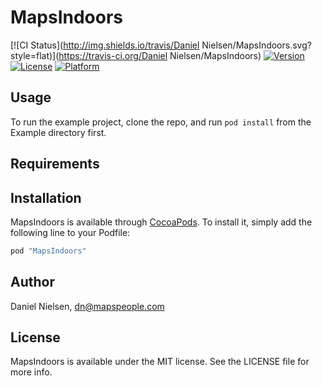 # MapsIndoors

[![CI Status](http://img.shields.io/travis/Daniel Nielsen/MapsIndoors.svg?style=flat)](https://travis-ci.org/Daniel Nielsen/MapsIndoors)
[![Version](https://img.shields.io/cocoapods/v/MapsIndoors.svg?style=flat)](http://cocoapods.org/pods/MapsIndoors)
[![License](https://img.shields.io/cocoapods/l/MapsIndoors.svg?style=flat)](http://cocoapods.org/pods/MapsIndoors)
[![Platform](https://img.shields.io/cocoapods/p/MapsIndoors.svg?style=flat)](http://cocoapods.org/pods/MapsIndoors)

## Usage

To run the example project, clone the repo, and run `pod install` from the Example directory first.

## Requirements

## Installation

MapsIndoors is available through [CocoaPods](http://cocoapods.org). To install
it, simply add the following line to your Podfile:

```ruby
pod "MapsIndoors"
```

## Author

Daniel Nielsen, dn@mapspeople.com

## License

MapsIndoors is available under the MIT license. See the LICENSE file for more info.
